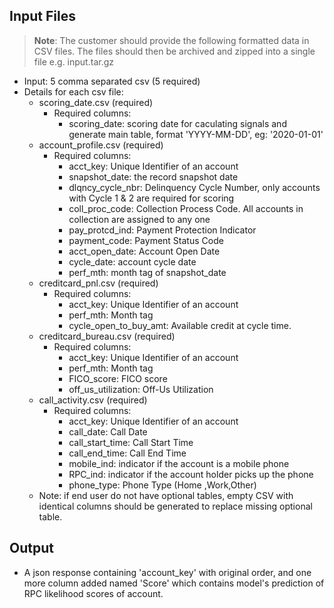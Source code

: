## Input Files

> **Note**: The customer should provide the following formatted data in CSV files. The files should then be archived and zipped into a single file e.g. input.tar.gz 

- Input: 5 comma separated csv (5 required)
- Details for each csv file:
    - scoring_date.csv (required)
        - Required columns:
            - scoring_date: scoring date for caculating signals and generate main table, format 'YYYY-MM-DD', eg: '2020-01-01'
    - account_profile.csv (required)
        - Required columns: 
            - acct_key: Unique Identifier of an account
            - snapshot_date: the record snapshot date
            - dlqncy_cycle_nbr: Delinquency Cycle Number, only accounts with Cycle 1 & 2 are required for scoring
            - coll_proc_code: Collection Process Code. All accounts in collection are assigned to any one 
            - pay_protcd_ind: Payment Protection Indicator
            - payment_code: Payment Status Code
            - acct_open_date: Account Open Date 
            - cycle_date: account cycle date
            - perf_mth: month tag of snapshot_date 
    - creditcard_pnl.csv (required)
        - Required columns: 
            - acct_key: Unique Identifier of an account
            - perf_mth: Month tag
            - cycle_open_to_buy_amt: Available credit at cycle time.
    - creditcard_bureau.csv (required)
        - Required columns: 
            - acct_key: Unique Identifier of an account
            - perf_mth: Month tag 
            - FICO_score: FICO score
            - off_us_utilization: Off-Us Utilization
    - call_activity.csv (required)
        - Required columns: 
            - acct_key: Unique Identifier of an account
            - call_date: Call Date 
            - call_start_time: Call Start Time
            - call_end_time: Call End Time
            - mobile_ind: indicator if the account is a mobile phone
            - RPC_ind: indicator if the account holder picks up the phone
            - phone_type: Phone Type (Home ,Work,Other)
    - Note: if end user do not have optional tables, empty CSV with identical columns should be generated to replace missing optional table.

## Output
- A json response containing 'account_key'  with original order, and one more column added named 'Score' which contains model's prediction of RPC likelihood scores of account.



